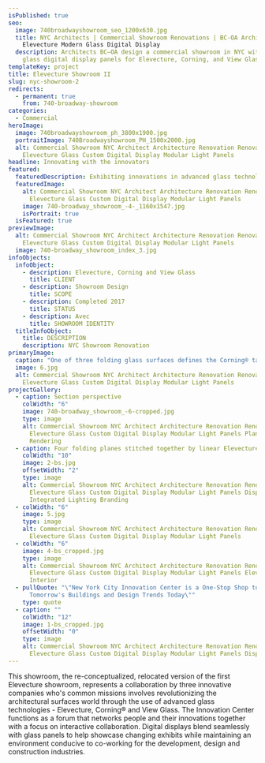 ```yaml
---
isPublished: true
seo:
  image: 740broadwayshowroom_seo_1200x630.jpg
  title: NYC Architects | Commercial Showroom Renovations | BC-OA Architect |
    Elevecture Modern Glass Digital Display
  description: Architects BC—OA design a commercial showroom in NYC with custom
    glass digital display panels for Elevecture, Corning, and View Glass.
templateKey: project
title: Elevecture Showroom II
slug: nyc-showroom-2
redirects:
  - permanent: true
    from: 740-broadway-showroom
categories:
  - Commercial
heroImage:
  image: 740broadwayshowroom_ph_3800x1900.jpg
  portraitImage: 740Broadwayshowroom_PH_1500x2000.jpg
  alt: Commercial Showroom NYC Architect Architecture Renovation Renovate
    Elevecture Glass Custom Digital Display Modular Light Panels
headline: Innovating with the innovators
featured:
  featuredDescription: Exhibiting innovations in advanced glass technologies
  featuredImage:
    alt: Commercial Showroom NYC Architect Architecture Renovation Renovate
      Elevecture Glass Custom Digital Display Modular Light Panels
    image: 740-broadway_showroom_-4-_1160x1547.jpg
    isPortrait: true
  isFeatured: true
previewImage:
  alt: Commercial Showroom NYC Architect Architecture Renovation Renovate
    Elevecture Glass Custom Digital Display Modular Light Panels
  image: 740-broadway_showroom_index_3.jpg
infoObjects:
  infoObject:
    - description: Elevecture, Corning and View Glass
      title: CLIENT
    - description: Showroom Design
      title: SCOPE
    - description: Completed 2017
      title: STATUS
    - description: Avec
      title: SHOWROOM IDENTITY
  titleInfoObject:
    title: DESCRIPTION
    description: NYC Showroom Renovation
primaryImage:
  caption: "One of three folding glass surfaces defines the Corning® table "
  image: 6.jpg
  alt: Commercial Showroom NYC Architect Architecture Renovation Renovate
    Elevecture Glass Custom Digital Display Modular Light Panels
projectGallery:
  - caption: Section perspective
    colWidth: "6"
    image: 740-broadway_showroom_-6-cropped.jpg
    type: image
    alt: Commercial Showroom NYC Architect Architecture Renovation Renovate
      Elevecture Glass Custom Digital Display Modular Light Panels Plan
      Rendering
  - caption: Four folding planes stitched together by linear Elevecture lights
    colWidth: "10"
    image: 2-bs.jpg
    offsetWidth: "2"
    type: image
    alt: Commercial Showroom NYC Architect Architecture Renovation Renovate
      Elevecture Glass Custom Digital Display Modular Light Panels Display
      Integrated Lighting Branding
  - colWidth: "6"
    image: 5.jpg
    type: image
    alt: Commercial Showroom NYC Architect Architecture Renovation Renovate
      Elevecture Glass Custom Digital Display Modular Light Panels
  - colWidth: "6"
    image: 4-bs_cropped.jpg
    type: image
    alt: Commercial Showroom NYC Architect Architecture Renovation Renovate
      Elevecture Glass Custom Digital Display Modular Light Panels Elevator
      Interior
  - pullQuote: "\"New York City Innovation Center is a One-Stop Shop to See
      Tomorrow's Buildings and Design Trends Today\""
    type: quote
  - caption: ""
    colWidth: "12"
    image: 1-bs_cropped.jpg
    offsetWidth: "0"
    type: image
    alt: Commercial Showroom NYC Architect Architecture Renovation Renovate
      Elevecture Glass Custom Digital Display Modular Light Panels Display
---
```


This showroom, the re-conceptualized, relocated version of the first Elevecture showroom, represents a collaboration by three innovative companies who's common missions involves revolutionizing the architectural surfaces world through the use of advanced glass technologies - Elevecture, Corning® and View Glass. The Innovation Center functions as a forum that networks people and their innovations together with a focus on interactive collaboration. Digital displays blend seamlessly with glass panels to help showcase changing exhibits while maintaining an environment conducive to co-working for the development, design and construction industries.
